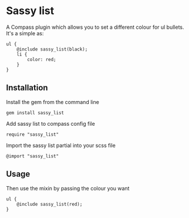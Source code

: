 # Sassy list
A Compass plugin which allows you to set a different colour for ul bullets. It's a simple as:

	ul {
		@include sassy_list(black);
		li {
			color: red;
		}
	}

## Installation

Install the gem from the command line
	
	gem install sassy_list
	
Add sassy list to compass config file

	require "sassy_list"
	
Import the sassy list partial into your scss file

	@import "sassy_list"
	
## Usage

Then use the mixin by passing the colour you want

	ul {
		@include sassy_list(red);
	}